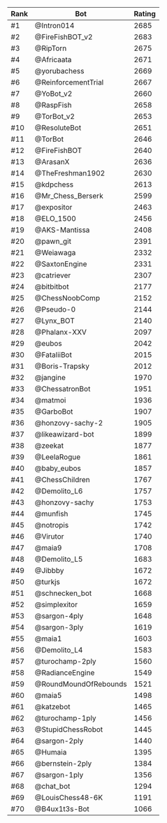 Rank|Bot|Rating
---|---|---
#1|@Intron014|2685
#2|@FireFishBOT_v2|2683
#3|@RipTorn|2675
#4|@Africaata|2671
#5|@yorubachess|2669
#6|@ReinforcementTrial|2667
#7|@YoBot_v2|2660
#8|@RaspFish|2658
#9|@TorBot_v2|2653
#10|@ResoluteBot|2651
#11|@TorBot|2646
#12|@FireFishBOT|2640
#13|@ArasanX|2636
#14|@TheFreshman1902|2630
#15|@kdpchess|2613
#16|@Mr_Chess_Berserk|2599
#17|@expositor|2463
#18|@ELO_1500|2456
#19|@AKS-Mantissa|2408
#20|@pawn_git|2391
#21|@Weiawaga|2332
#22|@SaxtonEngine|2331
#23|@catriever|2307
#24|@bitbitbot|2177
#25|@ChessNoobComp|2152
#26|@Pseudo-0|2144
#27|@Lynx_BOT|2140
#28|@Phalanx-XXV|2097
#29|@eubos|2042
#30|@FataliiBot|2015
#31|@Boris-Trapsky|2012
#32|@jangine|1970
#33|@ChessatronBot|1951
#34|@matmoi|1936
#35|@GarboBot|1907
#36|@honzovy-sachy-2|1905
#37|@likeawizard-bot|1899
#38|@zeekat|1877
#39|@LeelaRogue|1861
#40|@baby_eubos|1857
#41|@ChessChildren|1767
#42|@Demolito_L6|1757
#43|@honzovy-sachy|1753
#44|@munfish|1745
#45|@notropis|1742
#46|@Virutor|1740
#47|@maia9|1708
#48|@Demolito_L5|1683
#49|@Jibbby|1672
#50|@turkjs|1672
#51|@schnecken_bot|1668
#52|@simplexitor|1659
#53|@sargon-4ply|1648
#54|@sargon-3ply|1619
#55|@maia1|1603
#56|@Demolito_L4|1583
#57|@turochamp-2ply|1560
#58|@RadianceEngine|1549
#59|@RoundMoundOfRebounds|1521
#60|@maia5|1498
#61|@katzebot|1465
#62|@turochamp-1ply|1456
#63|@StupidChessRobot|1445
#64|@sargon-2ply|1440
#65|@Humaia|1395
#66|@bernstein-2ply|1384
#67|@sargon-1ply|1356
#68|@chat_bot|1294
#69|@LouisChess48-6K|1191
#70|@B4ux1t3s-Bot|1066
